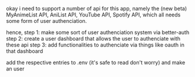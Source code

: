 okay i need to support a number of api for this app, namely the (new beta) MyAnimeList API, AniList API, YouTube API, Spotify API, which all needs some form of user authenciation.

hence, step 1: make some sort of user authenciation system via better-auth
step 2: create a user dashboard that allows the user to authenciate with these api
step 3: add functionalities to authenciate via things like oauth in that dashboard

add the respective entries to .env (it's safe to read don't worry) and make an user